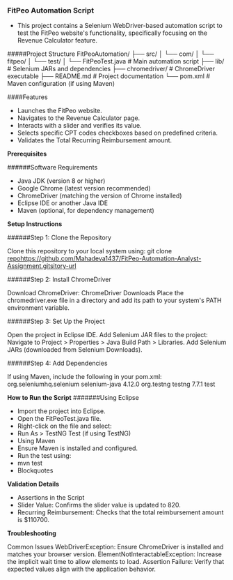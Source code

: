 ### FitPeo Automation Script

- This project contains a Selenium WebDriver-based automation script to test the FitPeo website's functionality, specifically focusing on the Revenue Calculator feature.

#####Project Structure
FitPeoAutomation/
├── src/
│   └── com/
│       └── fitpeo/
│           └── test/
│               └── FitPeoTest.java    # Main automation script
├── lib/                              # Selenium JARs and dependencies
├── chromedriver/                     # ChromeDriver executable
├── README.md                         # Project documentation
└── pom.xml                           # Maven configuration (if using Maven)

####Features

- Launches the FitPeo website.
- Navigates to the Revenue Calculator page.
- Interacts with a slider and verifies its value.
- Selects specific CPT codes checkboxes based on predefined criteria.
- Validates the Total Recurring Reimbursement amount.


**Prerequisites**

######Software Requirements

- Java JDK (version 8 or higher)
- Google Chrome (latest version recommended)
- ChromeDriver (matching the version of Chrome installed)
- Eclipse IDE or another Java IDE
- Maven (optional, for dependency management)

**Setup Instructions**

######Step 1: Clone the Repository

Clone this repository to your local system using:
git clone <repohttps://github.com/Mahadeva1437/FitPeo-Automation-Analyst-Assignment.gitsitory-url>

######Step 2: Install ChromeDriver

Download ChromeDriver: ChromeDriver Downloads
Place the chromedriver.exe file in a directory and add its path to your system's PATH environment variable.

######Step 3: Set Up the Project

Open the project in Eclipse IDE.
Add Selenium JAR files to the project:
Navigate to Project > Properties > Java Build Path > Libraries.
Add Selenium JARs (downloaded from Selenium Downloads).

######Step 4: Add Dependencies

If using Maven, include the following in your pom.xml:
<dependencies>
    <dependency>
        <groupId>org.seleniumhq.selenium</groupId>
        <artifactId>selenium-java</artifactId>
        <version>4.12.0</version>
    </dependency>
    <dependency>
        <groupId>org.testng</groupId>
        <artifactId>testng</artifactId>
        <version>7.7.1</version>
        <scope>test</scope>
    </dependency>
</dependencies>

**How to Run the Script**
#######Using Eclipse

- Import the project into Eclipse.
- Open the FitPeoTest.java file.
- Right-click on the file and select:
- Run As > TestNG Test (if using TestNG)
- Using Maven
- Ensure Maven is installed and configured.
- Run the test using:
- mvn test
-  Blockquotes

**Validation Details**

- Assertions in the Script
- Slider Value: Confirms the slider value is updated to 820.
- Recurring Reimbursement: Checks that the total reimbursement amount is $110700.

**Troubleshooting**

Common Issues
WebDriverException: Ensure ChromeDriver is installed and matches your browser version.
ElementNotInteractableException: Increase the implicit wait time to allow elements to load.
Assertion Failure: Verify that expected values align with the application behavior.
